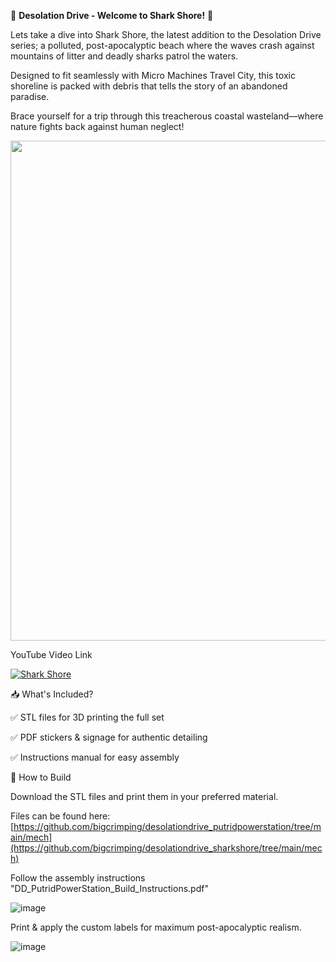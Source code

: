 🦈 **Desolation Drive - Welcome to Shark Shore!**  🌊

Lets take a dive into Shark Shore, the latest addition to the Desolation Drive series; a polluted, post-apocalyptic beach where the waves crash against mountains of litter and deadly sharks patrol the waters. 

Designed to fit seamlessly with Micro Machines Travel City, this toxic shoreline is packed with debris that tells the story of an abandoned paradise.

Brace yourself for a trip through this treacherous coastal wasteland—where nature fights back against human neglect!

<img src="https://github.com/user-attachments/assets/6c2533e7-52a2-4542-88b7-dea2ef486127" width="800">

YouTube Video Link

[![Shark Shore](https://img.youtube.com/vi/t10Xal90c0E/0.jpg)](https://www.youtube.com/watch?v=t10Xal90c0E)


📥 What's Included?

✅ STL files for 3D printing the full set

✅ PDF stickers & signage for authentic detailing

✅ Instructions manual for easy assembly


🔧 How to Build

Download the STL files and print them in your preferred material.

Files can be found here: [https://github.com/bigcrimping/desolationdrive_putridpowerstation/tree/main/mech](https://github.com/bigcrimping/desolationdrive_sharkshore/tree/main/mech)

Follow the assembly instructions "DD_PutridPowerStation_Build_Instructions.pdf"

![image](https://github.com/user-attachments/assets/f87d006e-a503-47cb-b7b2-9fa094e06153)


Print & apply the custom labels for maximum post-apocalyptic realism.

![image](https://github.com/user-attachments/assets/00713e85-3d5e-4a8e-87bc-a4398f99b2bb)




